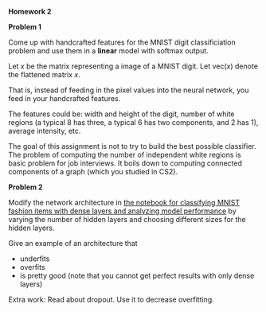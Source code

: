 **Homework 2**

**Problem 1**

Come up with handcrafted features for the MNIST digit classificiation problem and use them in a **linear** model with softmax output. 

Let *x* be the matrix representing a image of a MNIST digit.  Let vec(*x*) denote the flattened matrix *x*.

That is, instead of feeding in the pixel values into the neural network, you feed in your handcrafted features.

The features could be: width and height of the digit, number of white regions (a typical 8 has three, a typical 6 has two components, and 2 has 1), average intensity, etc. 

The goal of this assignment is not to try to build the best possible classifier. The problem of computing the number of independent white regions is basic problem for job interviews. It boils down to computing connected components of a graph (which you studied in CS2).

**Problem 2**

Modify the network architecture in [the notebook for classifying MNIST fashion items with dense layers and analyzing model performance](
https://colab.research.google.com/drive/1TTO7P5GTmsHhIt_YGqZYyw4KGBCnjqyW) by varying the number of hidden layers and choosing different sizes for the hidden layers.

Give an example of an architecture that 

- underfits
- overfits
- is pretty good (note that you cannot get perfect results with only dense layers)

Extra work: Read about dropout. Use it to decrease overfitting.


